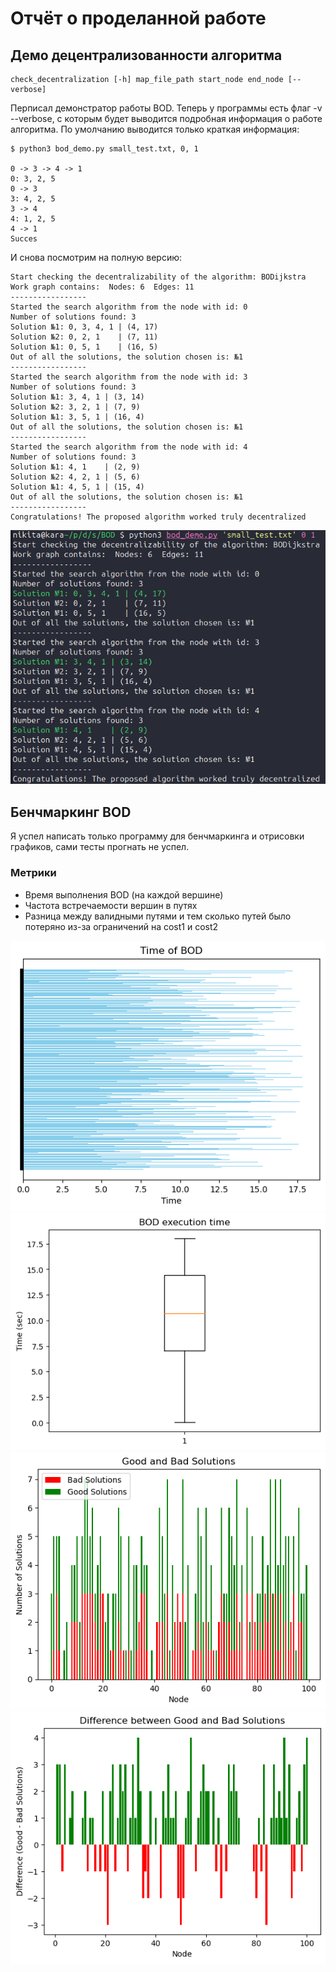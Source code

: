 # Отчёт о проделанной работе

## Демо децентрализованности алгоритма
```
check_decentralization [-h] map_file_path start_node end_node [--verbose]
```

Перписал демонстратор работы BOD. Теперь у программы есть флаг -v --verbose, с которым будет выводится подробная информация о работе алгоритма. По умолчанию выводится только краткая информация:


```
$ python3 bod_demo.py small_test.txt, 0, 1

0 -> 3 -> 4 -> 1
0: 3, 2, 5
0 -> 3
3: 4, 2, 5
3 -> 4
4: 1, 2, 5
4 -> 1
Succes
```

И снова посмотрим на полную версию:

```
Start checking the decentralizability of the algorithm: BODijkstra
Work graph contains:  Nodes: 6  Edges: 11
-----------------
Started the search algorithm from the node with id: 0
Number of solutions found: 3
Solution №1: 0, 3, 4, 1 | (4, 17)
Solution №2: 0, 2, 1    | (7, 11)
Solution №1: 0, 5, 1    | (16, 5)
Out of all the solutions, the solution chosen is: №1
-----------------
Started the search algorithm from the node with id: 3
Number of solutions found: 3
Solution №1: 3, 4, 1 | (3, 14)
Solution №2: 3, 2, 1 | (7, 9)
Solution №1: 3, 5, 1 | (16, 4)
Out of all the solutions, the solution chosen is: №1
-----------------
Started the search algorithm from the node with id: 4
Number of solutions found: 3
Solution №1: 4, 1    | (2, 9)
Solution №2: 4, 2, 1 | (5, 6)
Solution №1: 4, 5, 1 | (15, 4)
Out of all the solutions, the solution chosen is: №1
-----------------
Congratulations! The proposed algorithm worked truly decentralized
```

![](image.png)

## Бенчмаркинг BOD

Я успел написать только программу для бенчмаркинга и отрисовки графиков, сами тесты прогнать не успел.

### Метрики

* Время выполнения BOD (на каждой вершине)
* Частота встречаемости вершин в путях
* Разница между валидными путями и тем сколько путей было потеряно из-за ограничений на cost1 и cost2 

![](./time.png)
![](./time2.png)
![](./good_bad.png)
![](./good_bad2.png)

